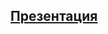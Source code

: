 ## [Презентация](https://docs.google.com/presentation/d/1VjyboQYiceXzOBj4L_wRo6kFTq6VgHts0QY6Z2zfWjU/)